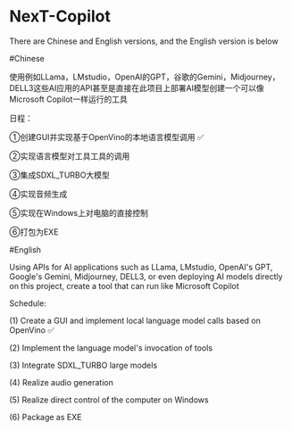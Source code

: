 # NexT-Copilot
There are Chinese and English versions, and the English version is below

#Chinese

使用例如LLama，LMstudio，OpenAI的GPT，谷歌的Gemini，Midjourney，DELL3这些AI应用的API甚至是直接在此项目上部署AI模型创建一个可以像Microsoft Copilot一样运行的工具

日程：

①创建GUI并实现基于OpenVino的本地语言模型调用 ✅

②实现语言模型对工具工具的调用

③集成SDXL_TURBO大模型

④实现音频生成

⑤实现在Windows上对电脑的直接控制

⑥打包为EXE


#English

Using APIs for AI applications such as LLama, LMstudio, OpenAI's GPT, Google's Gemini, Midjourney, DELL3, or even deploying AI models directly on this project, create a tool that can run like Microsoft Copilot

Schedule:

(1) Create a GUI and implement local language model calls  based on OpenVino ✅

(2) Implement the language model's invocation of tools

(3) Integrate SDXL_TURBO large models

(4) Realize audio generation

(5) Realize direct control of the computer on Windows

(6) Package as EXE
